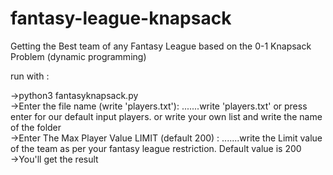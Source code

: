 # fantasy-league-knapsack
Getting the Best team of any Fantasy League based on the 0-1 Knapsack Problem (dynamic programming)

run with :
<p>
  ->python3 fantasyknapsack.py<br>
  ->Enter the file name (write 'players.txt'): .......write 'players.txt' or press enter for our default input players. or write your own list and write the name of the folder<br>
  ->Enter The Max Player Value LIMIT (default 200) : .......write the Limit value of the team as per your fantasy league restriction. Default value is 200<br>
  ->You'll get the result
</p>
